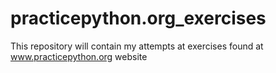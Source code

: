 # practicepython.org_exercises
This repository will contain my attempts at exercises found at www.practicepython.org website
